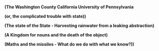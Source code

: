 **\(The Washington County California University of Pennsylvania**

**\(or, the complicated trouble with state\)\)**



**\(The state of the State - Harvesting rainwater from a leaking abstraction\)**

**\(A Kingdom for nouns and the death of the object\)**

**\(Maths and the missiles - What do we do with what we know?\)\)**

  


